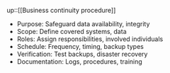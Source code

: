up::[[Business continuity procedure]]

- Purpose: Safeguard data availability, integrity
- Scope: Define covered systems, data
- Roles: Assign responsibilities, involved individuals
- Schedule: Frequency, timing, backup types
- Verification: Test backups, disaster recovery
- Documentation: Logs, procedures, training